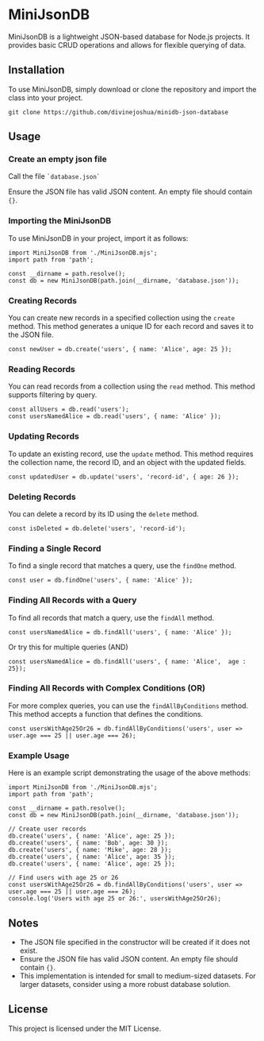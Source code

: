 <!DOCTYPE html>
<html lang="en">
<head>
    <meta charset="UTF-8">
    <meta name="viewport" content="width=device-width, initial-scale=1.0">
</head>
<body>
<h1>MiniJsonDB</h1>

<p>MiniJsonDB is a lightweight JSON-based database for Node.js projects. It provides basic CRUD operations and allows for flexible querying of data.</p>

<h2>Installation</h2>

<p>To use MiniJsonDB, simply download or clone the repository and import the class into your project.</p>

<pre><code>git clone https://github.com/divinejoshua/minidb-json-database
</code></pre>

<h2>Usage</h2>

<h3>Create an empty json file</h3>
<p>Call the file <code>`database.json`</code>
<p>Ensure the JSON file has valid JSON content. An empty file should contain <code>{}</code>.</p>

<h3>Importing the MiniJsonDB</h3>

<p>To use MiniJsonDB in your project, import it as follows:</p>

<pre><code>import MiniJsonDB from './MiniJsonDB.mjs';
import path from 'path';

const __dirname = path.resolve();
const db = new MiniJsonDB(path.join(__dirname, 'database.json'));
</code></pre>

<h3>Creating Records</h3>

<p>You can create new records in a specified collection using the <code>create</code> method. This method generates a unique ID for each record and saves it to the JSON file.</p>

<pre><code>const newUser = db.create('users', { name: 'Alice', age: 25 });
</code></pre>

<h3>Reading Records</h3>

<p>You can read records from a collection using the <code>read</code> method. This method supports filtering by query.</p>

<pre><code>const allUsers = db.read('users');
const usersNamedAlice = db.read('users', { name: 'Alice' });
</code></pre>

<h3>Updating Records</h3>

<p>To update an existing record, use the <code>update</code> method. This method requires the collection name, the record ID, and an object with the updated fields.</p>

<pre><code>const updatedUser = db.update('users', 'record-id', { age: 26 });
</code></pre>

<h3>Deleting Records</h3>

<p>You can delete a record by its ID using the <code>delete</code> method.</p>

<pre><code>const isDeleted = db.delete('users', 'record-id');
</code></pre>

<h3>Finding a Single Record</h3>

<p>To find a single record that matches a query, use the <code>findOne</code> method.</p>

<pre><code>const user = db.findOne('users', { name: 'Alice' });
</code></pre>

<h3>Finding All Records with a Query</h3>

<p>To find all records that match a query, use the <code>findAll</code> method.</p>

<pre><code>const usersNamedAlice = db.findAll('users', { name: 'Alice' });
</code></pre>
 Or try this for multiple queries (AND)
<pre><code>const usersNamedAlice = db.findAll('users', { name: 'Alice',  age : 25});
</code></pre>


<h3>Finding All Records with Complex Conditions (OR)</h3>

<p>For more complex queries, you can use the <code>findAllByConditions</code> method. This method accepts a function that defines the conditions.</p>

<pre><code>const usersWithAge25Or26 = db.findAllByConditions('users', user =&gt; user.age === 25 || user.age === 26);
</code></pre>

<h3>Example Usage</h3>

<p>Here is an example script demonstrating the usage of the above methods:</p>

<pre><code>import MiniJsonDB from './MiniJsonDB.mjs';
import path from 'path';

const __dirname = path.resolve();
const db = new MiniJsonDB(path.join(__dirname, 'database.json'));

// Create user records
db.create('users', { name: 'Alice', age: 25 });
db.create('users', { name: 'Bob', age: 30 });
db.create('users', { name: 'Mike', age: 28 });
db.create('users', { name: 'Alice', age: 35 });
db.create('users', { name: 'Alice', age: 25 });

// Find users with age 25 or 26
const usersWithAge25Or26 = db.findAllByConditions('users', user =&gt; user.age === 25 || user.age === 26);
console.log('Users with age 25 or 26:', usersWithAge25Or26);
</code></pre>

<h2>Notes</h2>

<ul>
    <li>The JSON file specified in the constructor will be created if it does not exist.</li>
    <li>Ensure the JSON file has valid JSON content. An empty file should contain <code>{}</code>.</li>
    <li>This implementation is intended for small to medium-sized datasets. For larger datasets, consider using a more robust database solution.</li>
</ul>

<h2>License</h2>

<p>This project is licensed under the MIT License.</p>
</body>
</html>
